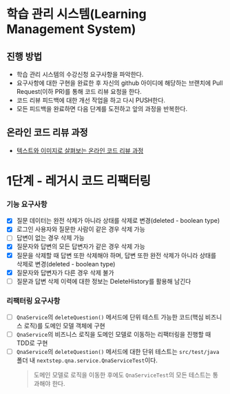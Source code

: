 # 학습 관리 시스템(Learning Management System)
## 진행 방법
* 학습 관리 시스템의 수강신청 요구사항을 파악한다.
* 요구사항에 대한 구현을 완료한 후 자신의 github 아이디에 해당하는 브랜치에 Pull Request(이하 PR)를 통해 코드 리뷰 요청을 한다.
* 코드 리뷰 피드백에 대한 개선 작업을 하고 다시 PUSH한다.
* 모든 피드백을 완료하면 다음 단계를 도전하고 앞의 과정을 반복한다.

## 온라인 코드 리뷰 과정
* [텍스트와 이미지로 살펴보는 온라인 코드 리뷰 과정](https://github.com/next-step/nextstep-docs/tree/master/codereview)


# 1단계 - 레거시 코드 리팩터링
### 기능 요구사항
- [x] 질문 데이터는 완전 삭제가 아니라 상태를 삭제로 변경(deleted - boolean type)
- [x] 로그인 사용자와 질문한 사람이 같은 경우 삭제 가능
- [ ] 답변이 없는 경우 삭제 가능
- [x] 질문자와 답변의 모든 답변자가 같은 경우 삭제 가능
- [x] 질문을 삭제할 때 답변 또한 삭제해야 하며, 답변 또한 완전 삭제가 아니라 상태를 삭제로 변경(deleted - boolean type)
- [x] 질문자와 답변자가 다른 경우 삭제 불가
- [ ] 질문과 답변 삭제 이력에 대한 정보는 DeleteHistory를 활용해 남긴다

### 리팩터링 요구사항
- [ ] `QnaService`의 `deleteQuestion()` 메서드에 단위 테스트 가능한 코드(핵심 비즈니스 로직)를 도메인 모델 객체에 구현
- [ ] `QnaService`의 비즈니스 로직을 도메인 모델로 이동하는 리팩터링을 진행할 때 TDD로 구현
- [ ] `QnaService`의 `deleteQuestion()` 메서드에 대한 단위 테스트는 `src/test/java` 폴더 내 `nextstep.qna.service.QnaServiceTest`이다.
  > 도메인 모델로 로직을 이동한 후에도 `QnaServiceTest`의 모든 테스트는 통과해야 한다.